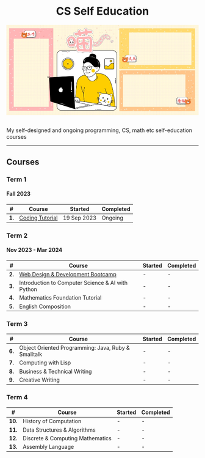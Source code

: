 <div align="center">
  <h1>CS Self Education</h1>
  <img src="banner.jpg" align="center"/>
  <br/><br/>
</div>

My self-designed and ongoing programming, CS, math etc self-education courses

---

## Courses

### Term 1
#### Fall 2023

| # | Course | Started | Completed |
| ----------- | ----------- | ----------- | ----------- |
| **1.** | [Coding Tutorial](https://github.com/abeerration/Coding-Tutorial) | 19 Sep 2023 | Ongoing |

### Term 2
#### Nov 2023 - Mar 2024

| # | Course | Started | Completed |
| ----------- | ----------- | ----------- | ----------- |
| **2.** | [Web Design & Development Bootcamp](https://github.com/abeerration/Web-Design-Development-Bootcamp) | - | - | - |
| **3.** | Introduction to Computer Science & AI with Python | - | - |
| **4.** | Mathematics Foundation Tutorial | - | - |
| **5.** | English Composition | - | - |

### Term 3

| # | Course | Started | Completed |
| ----------- | ----------- | ----------- | ----------- |
| **6.** | Object Oriented Programming: Java, Ruby & Smalltalk | - | - |
| **7.** | Computing with Lisp | - | - |
| **8.** | Business & Technical Writing | - | - |
| **9.** | Creative Writing | - | - |

### Term 4

| # | Course | Started | Completed |
| ----------- | ----------- | ----------- | ----------- |
| **10.** | History of Computation | - | - |
| **11.** | Data Structures & Algorithms | - | - |
| **12.** | Discrete & Computing Mathematics | - | - |
| **13.** | Assembly Language | - | - |
